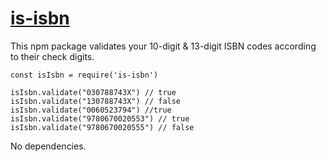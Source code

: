 # [is-isbn](https://www.npmjs.com/package/is-isbn)

This npm package validates your 10-digit & 13-digit ISBN codes according to their check digits.

    const isIsbn = require('is-isbn')
    
    isIsbn.validate("030788743X") // true
    isIsbn.validate("130788743X") // false
    isIsbn.validate("0060523794") //true
    isIsbn.validate("9780670020553") // true
    isIsbn.validate("9780670020555") // false
    
No dependencies.